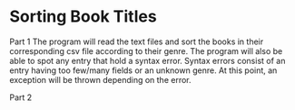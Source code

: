 # Sorting Book Titles
 
Part 1
The program will read the text files and sort the books in their corresponding csv file according to their genre. The program will also be able to spot any entry that hold a syntax error. Syntax errors consist of an entry having too few/many fields or an unknown genre. At this point, an exception will be thrown depending on the error.

Part 2
